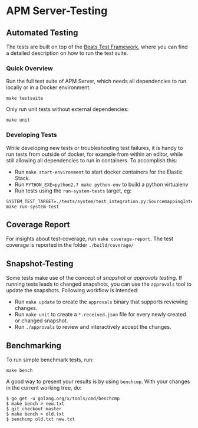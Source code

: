 # APM Server-Testing

## Automated Testing
The tests are built on top of the [Beats Test Framework](https://github.com/elastic/beats/blob/master/docs/devguide/testing.asciidoc), where you can find a detailed description on how to run the test suite.

### Quick Overview
Run the full test suite of APM Server, which needs all dependencies to run locally or in a Docker environment:

```
make testsuite
```

Only run unit tests without external dependencies:

```
make unit
```

### Developing Tests

While developing new tests or troubleshooting test failures, it is handy to run tests from outside of docker, for
example from within an editor, while still allowing all dependencies to run in containers.  To accomplish this:

* Run `make start-environment` to start docker containers for the Elastic Stack.
* Run `PYTHON_EXE=python2.7 make python-env` to build a python virtualenv
* Run tests using the `run-system-tests` target, eg:
 ```
 SYSTEM_TEST_TARGET=./tests/system/test_integration.py:SourcemappingIntegrationTest.test_backend_error make run-system-test
```

## Coverage Report
For insights about test-coverage, run `make coverage-report`. The test coverage is reported in the folder `./build/coverage/`

## Snapshot-Testing
Some tests make use of the concept of _snapshot_ or _approvals testing_. If running tests leads to changed snapshots, you can use the `approvals` tool to update the snapshots.
Following workflow is intended:
* Run `make update` to create the `approvals` binary that supports reviewing changes. 
* Run `make unit` to create a `*.received.json` file for every newly created or changed snapshot.
* Run `./approvals` to review and interactively accept the changes. 

## Benchmarking

To run simple benchmark tests, run:

```
make bench
```

A good way to present your results is by using `benchcmp`.
With your changes in the current working tree, do:

```
$ go get -u golang.org/x/tools/cmd/benchcmp 
$ make bench > new.txt
$ git checkout master
$ make bench > old.txt
$ benchcmp old.txt new.txt
```
